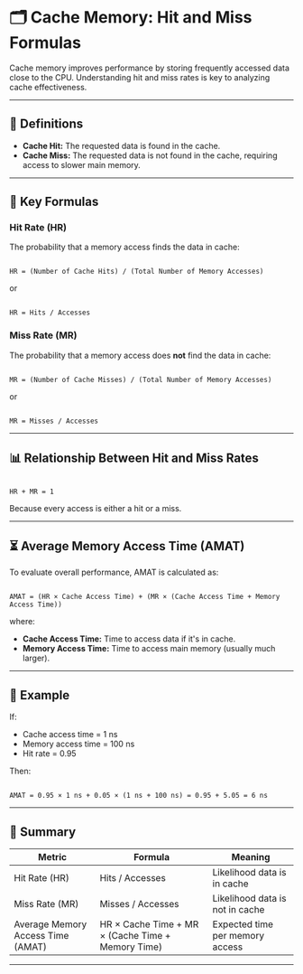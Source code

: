 <!-- File: computer_architecture/cache_hit_miss.md -->

# 🗂️ Cache Memory: Hit and Miss Formulas

Cache memory improves performance by storing frequently accessed data close to the CPU. Understanding hit and miss rates is key to analyzing cache effectiveness.

---

## 🔎 Definitions

- **Cache Hit:** The requested data is found in the cache.
- **Cache Miss:** The requested data is not found in the cache, requiring access to slower main memory.

---

## 🎯 Key Formulas

### Hit Rate (HR)

The probability that a memory access finds the data in cache:

```

HR = (Number of Cache Hits) / (Total Number of Memory Accesses)

```

or

```

HR = Hits / Accesses

```

### Miss Rate (MR)

The probability that a memory access does **not** find the data in cache:

```

MR = (Number of Cache Misses) / (Total Number of Memory Accesses)

```

or

```

MR = Misses / Accesses

```

---

## 📊 Relationship Between Hit and Miss Rates

```

HR + MR = 1

```

Because every access is either a hit or a miss.

---

## ⏳ Average Memory Access Time (AMAT)

To evaluate overall performance, AMAT is calculated as:

```

AMAT = (HR × Cache Access Time) + (MR × (Cache Access Time + Memory Access Time))

```

where:

- **Cache Access Time:** Time to access data if it's in cache.
- **Memory Access Time:** Time to access main memory (usually much larger).

---

## 🔄 Example

If:

- Cache access time = 1 ns
- Memory access time = 100 ns
- Hit rate = 0.95

Then:

```

AMAT = 0.95 × 1 ns + 0.05 × (1 ns + 100 ns) = 0.95 + 5.05 = 6 ns

```

---

## 📌 Summary

| Metric           | Formula                                 | Meaning                           |
|------------------|-----------------------------------------|---------------------------------|
| Hit Rate (HR)    | Hits / Accesses                         | Likelihood data is in cache     |
| Miss Rate (MR)   | Misses / Accesses                       | Likelihood data is not in cache |
| Average Memory Access Time (AMAT) | HR × Cache Time + MR × (Cache Time + Memory Time) | Expected time per memory access |

---

